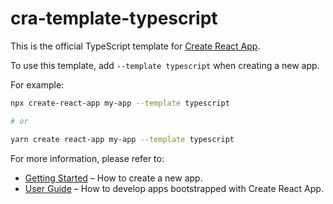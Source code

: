 # cra-template-typescript

This is the official TypeScript template for
[Create React App](https://github.com/facebook/create-react-app).

To use this template, add `--template typescript` when creating a new app.

For example:

```sh
npx create-react-app my-app --template typescript

# or

yarn create react-app my-app --template typescript
```

For more information, please refer to:

- [Getting Started](https://create-react-app.dev/docs/getting-started) – How to
  create a new app.
- [User Guide](https://create-react-app.dev) – How to develop apps bootstrapped
  with Create React App.

